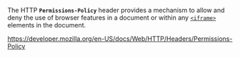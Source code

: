 The HTTP **`Permissions-Policy`** header provides a mechanism to allow and deny the use of browser features in a document or within any [`<iframe>`](https://developer.mozilla.org/en-US/docs/Web/HTML/Element/iframe) elements in the document.

https://developer.mozilla.org/en-US/docs/Web/HTTP/Headers/Permissions-Policy